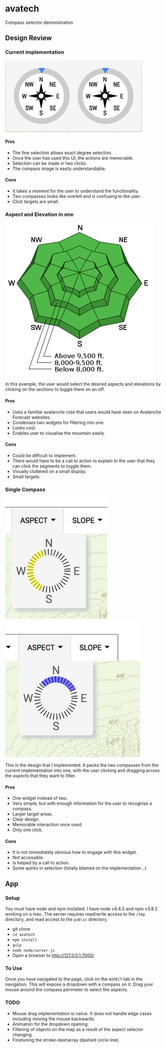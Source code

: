 # avatech
Compass selector demonstration

## Design Review

### Current implementation

![Current UI](https://github.com/brendandgibson/avatech/blob/master/images/avatech.png)

#### Pros

* The fine selection allows exact degree selection.
* Once the user has used this UI, the actions are memorable.
* Selection can be made in two clicks.
* The compass image is easily understandable.

#### Cons

* It takes a moment for the user to understand the functionality.
* Two compasses looks like overkill and is confusing to the user.
* Click targets are small.

### Aspect and Elevation in one

![Aspect and Elevation in one](https://github.com/brendandgibson/avatech/blob/master/images/uac.png?raw=true)

In this example, the user would select the desired aspects and elevations by clicking on the sections to toggle them on an off.

#### Pros

* Uses a familiar avalanche rose that users would have seen on Avalanche Forecast websites.
* Condenses two widgets for filtering into one.
* Looks cool.
* Enables user to visualise the mountain easily.

#### Cons

* Could be difficult to implement.
* There would have to be a call to action to explain to the user that they can click the segments to toggle them.
* Visually cluttered on a small display.
* Small targets.

### Single Compass

![Selecting](https://github.com/brendandgibson/avatech/blob/master/images/selecting.png?raw=true)
![Selected](https://github.com/brendandgibson/avatech/blob/master/images/selected.png?raw=true)

This is the design that I implemented. It packs the two compasses from the current implementation into one, with the user clicking and dragging across the aspects that they want to filter.

#### Pros

* One widget instead of two.
* Very simple, but with enough information for the user to recognise a compass.
* Larger target areas.
* Clear design.
* Memorable interaction once used.
* Only one click.

#### Cons

* It is not immediately obvious how to engage with this widget.
* Not accessible.
* Is helped by a call to action.
* Some quirks in selection (totally blamed on the implementation...)

## App

### Setup

You must have node and npm installed. I have node v4.4.0 and npm v3.8.2 working on a mac.
The server requires read/write access to the `/tmp` directory, and read access to the `public` directory.

* git clone <URL from above>
* `cd avatech`
* `npm install`
* `gulp`
* `node node/server.js`
* Open a browser to http://127.0.0.1:7000/

### To Use

Once you have navigated to the page, click on the `ASPECT` tab in the navigation. This will expose a dropdown with a compass on it. Drag your mouse around the compass perimeter to select the aspects.

### TODO

* Mouse drag implementation is naiive. It does not handle edge cases including moving the mouse backwards.
* Animation for the dropdown opening.
* Filtering of objects on the map as a result of the aspect selector changing.
* Finetuning the stroke-dasharray (dashed circle line).
